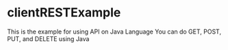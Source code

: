 # clientRESTExample

This is the example for using API on Java Language
You can do GET, POST, PUT, and DELETE using Java
